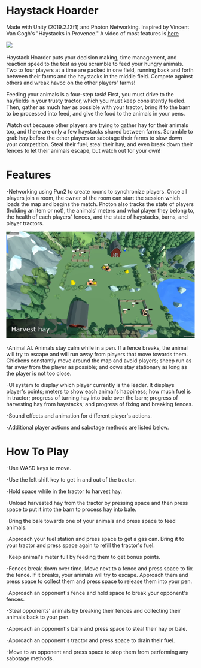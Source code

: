 # Haystack Hoarder

Made with Unity (2019.2.13f1) and Photon Networking. Inspired by Vincent Van Gogh's "Haystacks in Provence." A video of most features is [here](https://www.youtube.com/watch?v=wbF0_8g5IS0)

![](Images/Title.png)

Haystack Hoarder puts your decision making, time management, and reaction speed to the test as you scramble to feed your hungry animals. Two to four players at a time are packed in one field, running back and forth between their farms and the haystacks in the middle field. Compete against others and wreak havoc on the other players' farms!

Feeding your animals is a four-step task! First, you must drive to the hayfields in your trusty tractor, which you must keep consistently fueled. Then, gather as much hay as possible with your tractor, bring it to the barn to be processed into feed, and give the food to the animals in your pens. 

Watch out because other players are trying to gather hay for their animals too, and there are only a few haystacks shared between farms. Scramble to grab hay before the other players or sabotage their farms to slow down your competition. Steal their fuel, steal their hay, and even break down their fences to let their animals escape, but watch out for your own!

# Features

-Networking using Pun2 to create rooms to synchronize players. Once all players join a room, the owner of the room can start the session which loads the map and begins the match. Photon also tracks the state of players (holding an item or not), the animals' meters and what player they belong to, the health of each players' fences, and the state of haystacks, barns, and player tractors.

![](Images/game.png)

-Animal AI. Animals stay calm while in a pen. If a fence breaks, the animal will try to escape and will run away from players that move towards them. Chickens constantly move around the map and avoid players; sheep run as far away from the player as possible; and cows stay stationary as long as the player is not too close.

-UI system to display which player currently is the leader. It displays player's points; meters to show each animal's happiness; how much fuel is in tractor; progress of turning hay into bale over the barn; progress of harvesting hay from haystacks; and progress of fixing and breaking fences.

-Sound effects and animation for different player's actions.

-Additional player actions and sabotage methods are listed below.

# How To Play

-Use WASD keys to move.

-Use the left shift key to get in and out of the tractor.

-Hold space while in the tractor to harvest hay.

-Unload harvested hay from the tractor by pressing space and then press space to put it into the
barn to process hay into bale.

-Bring the bale towards one of your animals and press space to feed animals.

-Approach your fuel station and press space to get a gas can. Bring it to your tractor and press space again to refill the tractor's fuel.

-Keep animal's meter full by feeding them to get bonus points.

-Fences break down over time. Move next to a fence and press space to fix the fence. If it breaks, your animals will try to escape. Approach them and press space to collect them and press space to release them into your pen.

-Approach an opponent's fence and hold space to break your opponent's fences.

-Steal opponents' animals by breaking their fences and collecting their animals back to your pen.

-Approach an opponent's barn and press space to steal their hay or bale.

-Approach an opponent's tractor and press space to drain their fuel.

-Move to an opponent and press space to stop them from performing any sabotage methods.




